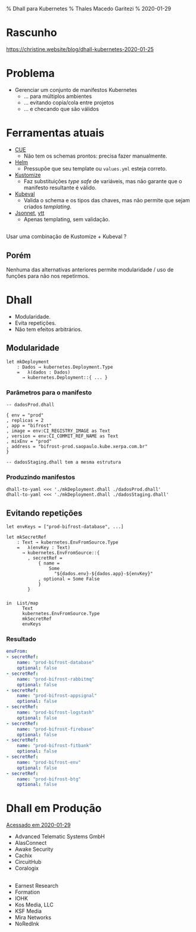 % Dhall para Kubernetes
% Thales Macedo Garitezi
% 2020-01-29


# Rascunho

https://christine.website/blog/dhall-kubernetes-2020-01-25

# Problema

- Gerenciar um conjunto de manifestos Kubernetes
  - ... para múltiplos ambientes
  - ... evitando copia/cola entre projetos
  - ... e checando que são válidos

# Ferramentas atuais

- [CUE](https://github.com/cuelang/cue/blob/master/doc/tutorial/kubernetes/README.md)
  - Não tem os schemas prontos: precisa fazer manualmente.
- [Helm](https://helm.sh/)
  - Pressupõe que seu template ou `values.yml` esteja correto.
- [Kustomize](https://kustomize.io/)
  - Faz substituições _type safe_ de variáveis, mas não garante que o
    manifesto resultante é válido.
- [Kubeval](https://kubeval.instrumenta.dev/)
  - Valida o schema e os tipos das chaves, mas não permite que sejam
    criados _templating_.
- [Jsonnet](https://jsonnet.org/), [ytt](https://get-ytt.io/)
  - Apenas templating, sem validação.

##

Usar uma combinação de Kustomize + Kubeval ?

## Porém

Nenhuma das alternativas anteriores permite modularidade / uso de
funções para não nos repetirmos.

# Dhall

- Modularidade.
- Evita repetições.
- Não tem efeitos arbitrários.

## Modularidade

```{.dhall}
let mkDeployment
    : Dados → kubernetes.Deployment.Type
    =   λ(dados : Dados)
      → kubernetes.Deployment::{ ... }
```

### Parâmetros para o manifesto

```{.dhall}
-- dadosProd.dhall

{ env = "prod"
, replicas = 2
, app = "bifrost"
, image = env:CI_REGISTRY_IMAGE as Text
, version = env:CI_COMMIT_REF_NAME as Text
, mixEnv = "prod"
, address = "bifrost-prod.saopaulo.kube.xerpa.com.br"
}

-- dadosStaging.dhall tem a mesma estrutura
```

### Produzindo manifestos

```{.shell}
dhall-to-yaml <<< './mkDeployment.dhall ./dadosProd.dhall'
dhall-to-yaml <<< './mkDeployment.dhall ./dadosStaging.dhall'
```

## Evitando repetições

```{.dhall .number-lines}
let envKeys = ["prod-bifrost-database", ...]

let mkSecretRef
    : Text → kubernetes.EnvFromSource.Type
    =   λ(envKey : Text)
      → kubernetes.EnvFromSource::{
        , secretRef =
            { name =
                Some
                  "${dados.env}-${dados.app}-${envKey}"
            , optional = Some False
            }
        }
```

###

```{.dhall .number-lines}
in  List/map
      Text
      kubernetes.EnvFromSource.Type
      mkSecretRef
      envKeys
```

### Resultado

```{.yaml .number-lines}
envFrom:
- secretRef:
    name: "prod-bifrost-database"
    optional: false
- secretRef:
    name: "prod-bifrost-rabbitmq"
    optional: false
- secretRef:
    name: "prod-bifrost-appsignal"
    optional: false
- secretRef:
    name: "prod-bifrost-logstash"
    optional: false
- secretRef:
    name: "prod-bifrost-firebase"
    optional: false
- secretRef:
    name: "prod-bifrost-fitbank"
    optional: false
- secretRef:
    name: "prod-bifrost-env"
    optional: false
- secretRef:
    name: "prod-bifrost-btg"
    optional: false
```

# Dhall em Produção

[Acessado em 2020-01-29](https://docs.dhall-lang.org/discussions/Dhall-in-production.html)

- Advanced Telematic Systems GmbH
- AlasConnect
- Awake Security
- Cachix
- CircuitHub
- Coralogix

##

- Earnest Research
- Formation
- IOHK
- Kos Media, LLC
- KSF Media
- Mira Networks
- NoRedInk
